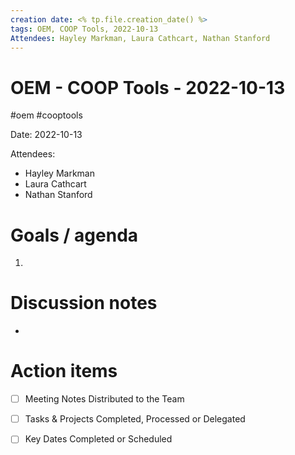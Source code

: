 ```yaml
---
creation date: <% tp.file.creation_date() %>
tags: OEM, COOP Tools, 2022-10-13
Attendees: Hayley Markman, Laura Cathcart, Nathan Stanford
---
```


# OEM - COOP Tools - 2022-10-13
#oem #cooptools 

Date: 2022-10-13

Attendees:
* Hayley Markman
* Laura Cathcart
* Nathan Stanford


# Goals / agenda 
1. 

# Discussion notes
- 

# Action items
- [ ] Meeting Notes Distributed to the Team
- [ ] Tasks & Projects Completed, Processed or Delegated
- [ ] Key Dates Completed or Scheduled

